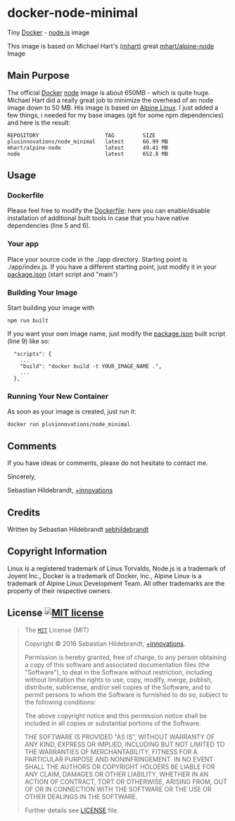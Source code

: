 # docker-node-minimal

Tiny [Docker][docker-url] - [node.js][nodejs-url] image

This image is based on Michael Hart's [(mhart)][mhart-url] great [mhart/alpine-node][alpine-node-url] Image

## Main Purpose

The official [Docker][docker-url] [node][nodejs-url] image is about 650MB - which is quite huge. Michael Hart did a really great job to minimize the overhead of an node image down to 50 MB. His image is based on [Alpine Linux][alpine-url]. I just added a few things, i needed for my base images (git for some npm dependencies) and here is the result:

```
REPOSITORY                     TAG         SIZE
plusinnovations/node_minimal   latest      66.99 MB
mhart/alpine-node              latest      49.41 MB
node                           latest      652.8 MB
```

## Usage

### Dockerfile

Please feel free to modify the [Dockerfile][dockerfile-url]: here you can enable/disable installation of additional built tools in case that you have native dependencies (line 5 and 6).

### Your app

Place your source code in the ./app directory. Starting point is ./app/index.js. If you have a different starting point, just modify it in your [package.json][package-url] (start script and "main")

### Building Your Image

Start building your image with

```
npm run built
```

If you want your own image name, just modify the [package.json][package-url] built script (line 9) like so:

```
  "scripts": {
  	...
  	"build": "docker build -t YOUR_IMAGE_NAME .",
    ...
  },
```

### Running Your New Container

As soon as your image is created, just run it:

```
docker run plusinnovations/node_minimal
```

## Comments

If you have ideas or comments, please do not hesitate to contact me.

Sincerely,

Sebastian Hildebrandt, [+innovations](http://www.plus-innovations.com)

## Credits

Written by Sebastian Hildebrandt [sebhildebrandt](https://github.com/sebhildebrandt)


## Copyright Information

Linux is a registered trademark of Linus Torvalds, Node.js is a trademark of Joyent Inc.,
Docker is a trademark of Docker, Inc., Alpine Linux is a trademark of Alpine Linux Development Team.
All other trademarks are the property of their respective owners.

## License [![MIT license][license-img]][license-url]

>The [`MIT`][license-url] License (MIT)
>
>Copyright &copy; 2016 Sebastian Hildebrandt, [+innovations](http://www.plus-innovations.com).
>
>Permission is hereby granted, free of charge, to any person obtaining a copy
>of this software and associated documentation files (the "Software"), to deal
>in the Software without restriction, including without limitation the rights
>to use, copy, modify, merge, publish, distribute, sublicense, and/or sell
>copies of the Software, and to permit persons to whom the Software is
>furnished to do so, subject to the following conditions:
>
>The above copyright notice and this permission notice shall be included in
>all copies or substantial portions of the Software.
>
>THE SOFTWARE IS PROVIDED "AS IS", WITHOUT WARRANTY OF ANY KIND, EXPRESS OR
>IMPLIED, INCLUDING BUT NOT LIMITED TO THE WARRANTIES OF MERCHANTABILITY,
>FITNESS FOR A PARTICULAR PURPOSE AND NONINFRINGEMENT. IN NO EVENT SHALL THE
>AUTHORS OR COPYRIGHT HOLDERS BE LIABLE FOR ANY CLAIM, DAMAGES OR OTHER
>LIABILITY, WHETHER IN AN ACTION OF CONTRACT, TORT OR OTHERWISE, ARISING FROM,
>OUT OF OR IN CONNECTION WITH THE SOFTWARE OR THE USE OR OTHER DEALINGS IN
>THE SOFTWARE.
>
>Further details see [LICENSE](LICENSE) file.



[nodejs-url]: https://nodejs.org/en/
[docker-url]: https://www.docker.com/
[alpine-node-url]: https://github.com/mhart/alpine-node
[mhart-url]: https://github.com/mhart
[alpine-url]: https://alpinelinux.org

[license-url]: https://github.com/sebhildebrandt/docker-node-image/blob/master/LICENSE
[license-img]: https://img.shields.io/badge/license-MIT-blue.svg?style=flat-square
[dockerfile-url]: https://github.com/sebhildebrandt/docker-node-image/blob/master/Dockerfile
[package-url]: https://github.com/sebhildebrandt/docker-node-image/blob/master/package.json
